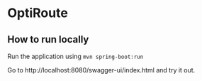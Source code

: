 # OptiRoute

## How to run locally

Run the application using `mvn spring-boot:run`

Go to http://localhost:8080/swagger-ui/index.html and try it out.
